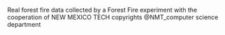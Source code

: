 Real forest fire data collected by a Forest Fire experiment with the cooperation of NEW MEXICO TECH
copyrights @NMT_computer science department
